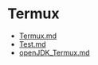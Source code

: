 # Termux
- [Termux.md](Termux.md)
- [Test.md](markor/Termux/Test.md)
- [openJDK_Termux.md](openJDK_Termux.md)
